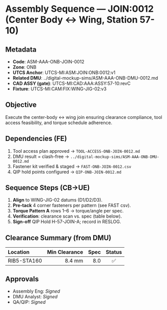 # Assembly Sequence — JOIN:0012 (Center Body ↔ Wing, Station 57-10)

## Metadata
- **Code**: ASM-AAA-ONB-JOIN-0012
- **Zone**: ONB
- **UTCS Anchor**: UTCS-MI:ASM:JOIN:ONB:0012:v1
- **Related DMU**: ../digital-mockup-sims/ASM-AAA-ONB-DMU-0012.md
- **CAD ASSY (gate)**: UTCS-MI:CAD:AAA:ASSY:57-10:revC
- **Fixture**: UTCS-MI:CAM:FIX:WING-JIG-02:v3

## Objective
Execute the center-body ↔ wing join ensuring clearance compliance, tool access feasibility, and torque schedule adherence.

## Dependencies (FE)
1. Tool access plan approved → `TOOL-ACCESS-ONB-JOIN-0012.md`
2. DMU result = clash-free → `../digital-mockup-sims/ASM-AAA-ONB-DMU-0012.md`
3. Fastener kit verified & staged → `FAST-ONB-JOIN-0012.csv`
4. QIP hold points configured → `QIP-ONB-JOIN-0012.md`

## Sequence Steps (CB→UE)
1. **Align** to WING-JIG-02 datums (D1/D2/D3).
2. **Pre-tack** 4 corner fasteners per pattern (see FAST csv).
3. **Torque Pattern A** rows 1–6 → torque/angle per spec.
4. **Verification**: clearance scan vs. spec (table below).
5. **Sign-off** QIP Hold H-57-JOIN-A; record in RESLOG.

## Clearance Summary (from DMU)
| Location     | Min Clearance | Spec | Status |
|:-------------|--------------:|-----:|:-----:|
| RIB5-STA160  | 8.4 mm        | 8.0 | ✅ |

## Approvals
- Assembly Eng: _Signed_
- DMU Analyst: _Signed_
- QA/QIP: _Signed_

